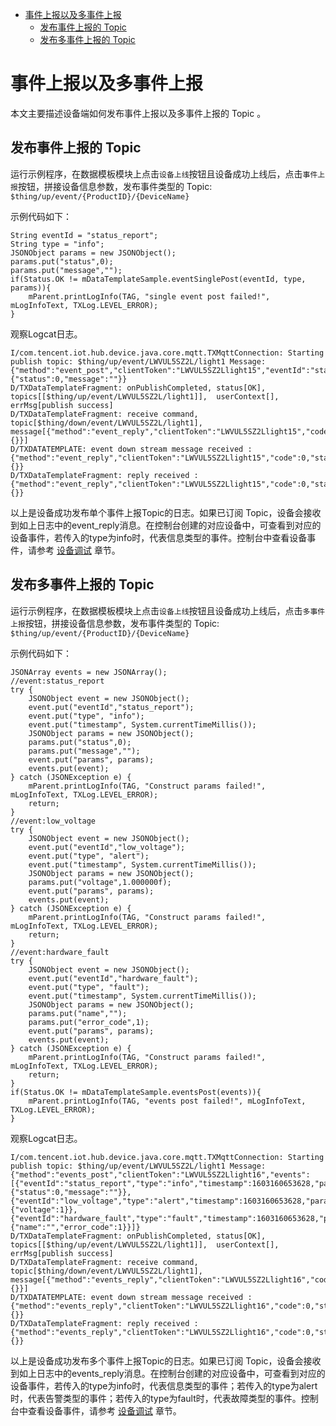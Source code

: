 * [事件上报以及多事件上报](#事件上报以及多事件上报)
  * [发布事件上报的 Topic ](#发布事件上报的-Topic)
  * [发布多事件上报的 Topic ](#发布多事件上报的-Topic)

# 事件上报以及多事件上报

本文主要描述设备端如何发布事件上报以及多事件上报的 Topic 。

## 发布事件上报的 Topic 

运行示例程序，在数据模板模块上点击`设备上线`按钮且设备成功上线后，点击`事件上报`按钮，拼接设备信息参数，发布事件类型的 Topic:
`$thing/up/event/{ProductID}/{DeviceName}`

示例代码如下：
```
String eventId = "status_report";
String type = "info";
JSONObject params = new JSONObject();
params.put("status",0);
params.put("message","");
if(Status.OK != mDataTemplateSample.eventSinglePost(eventId, type, params)){
    mParent.printLogInfo(TAG, "single event post failed!", mLogInfoText, TXLog.LEVEL_ERROR);
}
```

观察Logcat日志。
```
I/com.tencent.iot.hub.device.java.core.mqtt.TXMqttConnection: Starting publish topic: $thing/up/event/LWVUL5SZ2L/light1 Message: {"method":"event_post","clientToken":"LWVUL5SZ2Llight15","eventId":"status_report","type":"info","timestamp":1603160347446,"params":{"status":0,"message":""}}
D/TXDataTemplateFragment: onPublishCompleted, status[OK], topics[[$thing/up/event/LWVUL5SZ2L/light1]],  userContext[], errMsg[publish success]
D/TXDataTemplateFragment: receive command, topic[$thing/down/event/LWVUL5SZ2L/light1], message[{"method":"event_reply","clientToken":"LWVUL5SZ2Llight15","code":0,"status":"","data":{}}]
D/TXDATATEMPLATE: event down stream message received : {"method":"event_reply","clientToken":"LWVUL5SZ2Llight15","code":0,"status":"","data":{}}
D/TXDataTemplateFragment: reply received : {"method":"event_reply","clientToken":"LWVUL5SZ2Llight15","code":0,"status":"","data":{}}
```
以上是设备成功发布单个事件上报Topic的日志。如果已订阅 Topic，设备会接收到如上日志中的event_reply消息。在控制台创建的对应设备中，可查看到对应的设备事件，若传入的type为info时，代表信息类型的事件。控制台中查看设备事件，请参考 [设备调试](https://cloud.tencent.com/document/product/1081/34741) 章节。

## 发布多事件上报的 Topic 

运行示例程序，在数据模板模块上点击`设备上线`按钮且设备成功上线后，点击`多事件上报`按钮，拼接设备信息参数，发布事件类型的 Topic:
`$thing/up/event/{ProductID}/{DeviceName}`

示例代码如下：
```
JSONArray events = new JSONArray();
//event:status_report
try {
    JSONObject event = new JSONObject();
    event.put("eventId","status_report");
    event.put("type", "info");
    event.put("timestamp", System.currentTimeMillis());
    JSONObject params = new JSONObject();
    params.put("status",0);
    params.put("message","");
    event.put("params", params);
    events.put(event);
} catch (JSONException e) {
    mParent.printLogInfo(TAG, "Construct params failed!", mLogInfoText, TXLog.LEVEL_ERROR);
    return;
}
//event:low_voltage
try {
    JSONObject event = new JSONObject();
    event.put("eventId","low_voltage");
    event.put("type", "alert");
    event.put("timestamp", System.currentTimeMillis());
    JSONObject params = new JSONObject();
    params.put("voltage",1.000000f);
    event.put("params", params);
    events.put(event);
} catch (JSONException e) {
    mParent.printLogInfo(TAG, "Construct params failed!", mLogInfoText, TXLog.LEVEL_ERROR);
    return;
}
//event:hardware_fault
try {
    JSONObject event = new JSONObject();
    event.put("eventId","hardware_fault");
    event.put("type", "fault");
    event.put("timestamp", System.currentTimeMillis());
    JSONObject params = new JSONObject();
    params.put("name","");
    params.put("error_code",1);
    event.put("params", params);
    events.put(event);
} catch (JSONException e) {
    mParent.printLogInfo(TAG, "Construct params failed!", mLogInfoText, TXLog.LEVEL_ERROR);
    return;
}
if(Status.OK != mDataTemplateSample.eventsPost(events)){
    mParent.printLogInfo(TAG, "events post failed!", mLogInfoText, TXLog.LEVEL_ERROR);
}
```

观察Logcat日志。
```
I/com.tencent.iot.hub.device.java.core.mqtt.TXMqttConnection: Starting publish topic: $thing/up/event/LWVUL5SZ2L/light1 Message: {"method":"events_post","clientToken":"LWVUL5SZ2Llight16","events":[{"eventId":"status_report","type":"info","timestamp":1603160653628,"params":{"status":0,"message":""}},{"eventId":"low_voltage","type":"alert","timestamp":1603160653628,"params":{"voltage":1}},{"eventId":"hardware_fault","type":"fault","timestamp":1603160653628,"params":{"name":"","error_code":1}}]}
D/TXDataTemplateFragment: onPublishCompleted, status[OK], topics[[$thing/up/event/LWVUL5SZ2L/light1]],  userContext[], errMsg[publish success]
D/TXDataTemplateFragment: receive command, topic[$thing/down/event/LWVUL5SZ2L/light1], message[{"method":"events_reply","clientToken":"LWVUL5SZ2Llight16","code":0,"status":"","data":{}}]
D/TXDATATEMPLATE: event down stream message received : {"method":"events_reply","clientToken":"LWVUL5SZ2Llight16","code":0,"status":"","data":{}}
D/TXDataTemplateFragment: reply received : {"method":"events_reply","clientToken":"LWVUL5SZ2Llight16","code":0,"status":"","data":{}}
```
以上是设备成功发布多个事件上报Topic的日志。如果已订阅 Topic，设备会接收到如上日志中的events_reply消息。在控制台创建的对应设备中，可查看到对应的设备事件，若传入的type为info时，代表信息类型的事件；若传入的type为alert时，代表告警类型的事件；若传入的type为fault时，代表故障类型的事件。控制台中查看设备事件，请参考 [设备调试](https://cloud.tencent.com/document/product/1081/34741) 章节。
